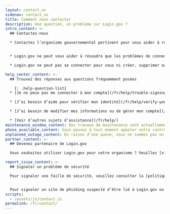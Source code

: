 ```yaml
---
layout: contact_us
sidenav: contact_us
title: Comment nous contacter
description: Une question, un problème sur Login.gov ?
intro_content: >-
  ## Contactez-nous

  * Contactez l’organisme gouvernemental pertinent pour vous aider à résoudre les questions relatives au statut de votre demande, à votre adhésion, à vos avantages ou à d’autres problèmes liés à votre compte auprès de cet organisme. Vous trouverez ses coordonnées sur son site Web.


  * Login.gov ne peut vous aider à résoudre que les problèmes de connexion.

  * Login.gov ne peut pas se connecter pour vous ni créer, supprimer ou gérer votre compte pour vous.

help_center_content: >-
  ## Trouvez des réponses aux questions fréquemment posées

    {: .help-question-list}
  * [Je ne peux pas me connecter à mon compte](/fr/help/trouble-signing-in/overview/)

  * [J’ai besoin d’aide pour vérifier mon identité](/fr/help/verify-your-identity/overview/)

  * [J’ai besoin de modifier mes informations ou de gérer mon compte](/fr/help/manage-your-account/overview/)

  * [Voir d’autres sujets d’assistance](/fr/help/)
maintenance_window_content: Des travaux de maintenance sont actuellement en cours sur le centre de contact de Login.gov de <strong>%{start_time} à %{end_time}.</strong> Consultez ci-dessous certains sujets courants pour obtenir de l’aide.
phone_available_content: Vous pouvez à tout moment appeler notre centre d’assistance au +1 (844) 875-644.
unplanned_outage_content: En raison d’une panne, nous ne sommes pas en mesure de traiter les demandes d’assistance en ligne.
partner_content: >-
  ## Devenez partenaire de Login.gov

  Vous souhaitez utiliser Login.gov pour votre organisme ? Veuillez [visiter notre site Web pour les partenaires](/partners/) ou [nous contacter](/partners/business-inquiries/).

report_issue_content: >-
  ## Signaler un problème de sécurité

  Pour signaler une faille de sécurité, veuillez consulter la [politique de divulgation des vulnérabilités de la GSA](https://www.gsa.gov/vulnerability-disclosure-policy) puis envoyer un rapport par le biais du [Programme de primes à l'initiative de la GSA](https://hackerone.com/gsa_bbp){:class="usa-link--external"}.


  Pour signaler un site de phishing suspecté d’être lié à Login.gov ou à un site partenaire, veuillez [nous contacter](https://forms.gle/uj8NwiaDrieVHa466){:class="usa-link--external"}.
scripts:
  - /assets/js/contact.js
permalink: /fr/contact/
---
```


